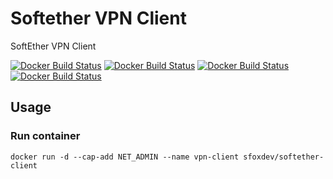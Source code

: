 # Softether VPN Client

SoftEther VPN Client

[![Docker Build Status](https://img.shields.io/docker/build/sfoxdev/softether-client.svg?style=flat-square)]()
[![Docker Build Status](https://img.shields.io/docker/automated/sfoxdev/softether-client.svg?style=flat-square)]()
[![Docker Build Status](https://img.shields.io/docker/pulls/sfoxdev/softether-client.svg?style=flat-square)]()
[![Docker Build Status](https://img.shields.io/docker/stars/sfoxdev/softether-client.svg?style=flat-square)]()

## Usage

### Run container

```
docker run -d --cap-add NET_ADMIN --name vpn-client sfoxdev/softether-client
```
